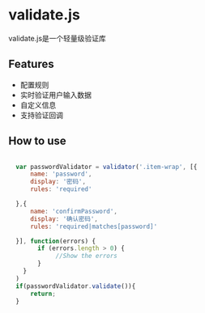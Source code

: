 # validate.js

validate.js是一个轻量级验证库

## Features

- 配置规则
- 实时验证用户输入数据
- 自定义信息
- 支持验证回调

## How to use

```javascript

  var passwordValidator = validator('.item-wrap', [{
      name: 'password',
      display: '密码',
      rules: 'required'

  },{
      name: 'confirmPassword',
      display: '确认密码',
      rules: 'required|matches[password]'

  }], function(errors) {
        if (errors.length > 0) {
             //Show the errors
        }
    }
  )
  if(passwordValidator.validate()){
      return;
  }
```





